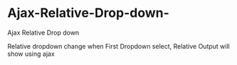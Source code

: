 # Ajax-Relative-Drop-down-
Ajax Relative Drop down 

Relative dropdown change 
when First Dropdown select, 
Relative Output will show using ajax 

